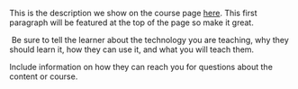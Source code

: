 This is the description we show on the course page [here](https://lab.github.com/MaungNoorIslam/cs1103). This first paragraph will be featured at the top of the page so make it great.
​

​
Be sure to tell the learner about the technology you are teaching, why they should learn it, how they can use it, and what you will teach them.
​


Include information on how they can reach you for questions about the content or course. 
